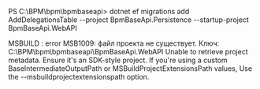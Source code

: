 PS C:\BPM\bpm\bpmbaseapi> dotnet ef migrations add AddDelegationsTable --project BpmBaseApi.Persistence --startup-project BpmBaseApi.WebAPI

MSBUILD : error MSB1009: файл проекта не существует.
Ключ: C:\BPM\bpm\bpmbaseapi\BpmBaseApi.WebAPI
Unable to retrieve project metadata. Ensure it's an SDK-style project. If you're using a custom BaseIntermediateOutputPath or MSBuildProjectExtensionsPath values, Use the --msbuildprojectextensionspath option.
